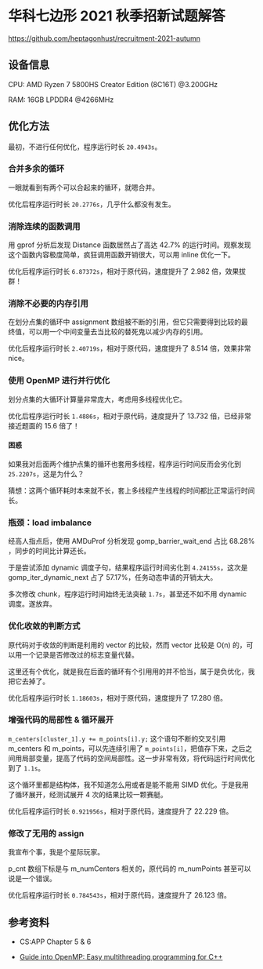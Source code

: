 # 华科七边形 2021 秋季招新试题解答

https://github.com/heptagonhust/recruitment-2021-autumn

## 设备信息

CPU: AMD Ryzen 7 5800HS Creator Edition (8C16T) @3.200GHz

RAM: 16GB LPDDR4 @4266MHz

## 优化方法

最初，不进行任何优化，程序运行时长 `20.4943s`。

### 合并多余的循环

一眼就看到有两个可以合起来的循环，就嗯合并。

优化后程序运行时长 `20.2776s`，几乎什么都没有发生。

### 消除连续的函数调用

用 gprof 分析后发现 Distance 函数居然占了高达 42.7% 的运行时间。观察发现这个函数内容极度简单，疯狂调用函数开销很大，可以用 inline 优化一下。

优化后程序运行时长 `6.87372s`，相对于原代码，速度提升了 2.982 倍，效果拔群！

### 消除不必要的内存引用

在划分点集的循环中 assignment 数组被不断的引用，但它只需要得到比较的最终值，可以用一个中间变量去当比较的替死鬼以减少内存的引用。

优化后程序运行时长 `2.40719s`，相对于原代码，速度提升了 8.514 倍，效果非常 nice。

### 使用 OpenMP 进行并行优化

划分点集的大循环计算量非常庞大，考虑用多线程优化它。

优化后程序运行时长 `1.4886s`，相对于原代码，速度提升了 13.732 倍，已经非常接近题面的 15.6 倍了！

#### 困惑

如果我对后面两个维护点集的循环也套用多线程，程序运行时间反而会劣化到 `25.2207s`，这是为什么？

猜想：这两个循环耗时本来就不长，套上多线程产生线程的时间都比正常运行时间长。

### 瓶颈：load imbalance

经高人指点后，使用 AMDuProf 分析发现 gomp_barrier_wait_end 占比 68.28% ，同步的时间比计算还长。

于是尝试添加 dynamic 调度子句，结果程序运行时间劣化到 `4.24155s`，这次是 gomp_iter_dynamic_next 占了 57.17%，任务动态申请的开销太大。

多次修改 chunk，程序运行时间始终无法突破 `1.7s`，甚至还不如不用 dynamic 调度。遂放弃。

### 优化收敛的判断方式

原代码对于收敛的判断是利用的 vector 的比较，然而 vector 比较是 O(n) 的，可以用一个记录是否修改过的标志变量代替。

这里还有个优化，就是我在后面的循环有个引用用的并不恰当，属于是负优化，我把它去掉了。

优化后程序运行时长 `1.18603s`，相对于原代码，速度提升了 17.280 倍。

### 增强代码的局部性 & 循环展开

`m_centers[cluster_1].y += m_points[i].y;` 这个语句不断的交叉引用 m_centers 和 m_points，可以先连续引用了 `m_points[i]`，把值存下来，之后之间用局部变量，提高了代码的空间局部性。这一步非常有效，将代码运行时间优化到了 `1.1s`。

这个循环里都是结构体，我不知道怎么用或者是能不能用 SIMD 优化。于是我用了循环展开，经测试展开 4 次的结果比较一颗赛艇。

优化后程序运行时长 `0.921956s`，相对于原代码，速度提升了 22.229 倍。

### 修改了无用的 assign

我宣布个事，我是个星际玩家。

p_cnt 数组下标是与 m_numCenters 相关的，原代码的 m_numPoints 甚至可以说是一个错误。

优化后程序运行时长 `0.784543s`，相对于原代码，速度提升了 26.123 倍。

## 参考资料

* CS:APP Chapter 5 & 6

* [Guide into OpenMP: Easy multithreading programming for C++](https://bisqwit.iki.fi/story/howto/openmp/#Abstract)